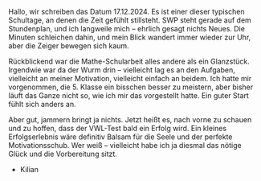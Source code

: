 Hallo, wir schreiben das Datum 17.12.2024.
Es ist einer dieser typischen Schultage, an denen die Zeit gefühlt stillsteht. SWP steht gerade auf dem Stundenplan, und ich langweile mich – ehrlich gesagt nichts Neues. Die Minuten schleichen dahin, und mein Blick wandert immer wieder zur Uhr, aber die Zeiger bewegen sich kaum.

Rückblickend war die Mathe-Schularbeit alles andere als ein Glanzstück. Irgendwie war da der Wurm drin – vielleicht lag es an den Aufgaben, vielleicht an meiner Motivation, vielleicht einfach an beidem. Ich hatte mir vorgenommen, die 5. Klasse ein bisschen besser zu meistern, aber bisher läuft das Ganze nicht so, wie ich mir das vorgestellt hatte. Ein guter Start fühlt sich anders an.

Aber gut, jammern bringt ja nichts. Jetzt heißt es, nach vorne zu schauen und zu hoffen, dass der VWL-Test bald ein Erfolg wird. Ein kleines Erfolgserlebnis wäre definitiv Balsam für die Seele und der perfekte Motivationsschub. Wer weiß – vielleicht habe ich ja diesmal das nötige Glück und die Vorbereitung sitzt.
- Kilian
